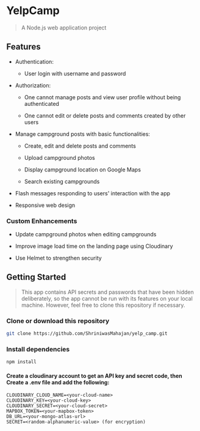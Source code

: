 # YelpCamp

> A Node.js web application project

## Features

* Authentication:
  
  * User login with username and password

* Authorization:

  * One cannot manage posts and view user profile without being authenticated

  * One cannot edit or delete posts and comments created by other users

* Manage campground posts with basic functionalities:

  * Create, edit and delete posts and comments

  * Upload campground photos

  * Display campground location on Google Maps
  
  * Search existing campgrounds

* Flash messages responding to users' interaction with the app

* Responsive web design

### Custom Enhancements

* Update campground photos when editing campgrounds

* Improve image load time on the landing page using Cloudinary

* Use Helmet to strengthen security
 
## Getting Started

> This app contains API secrets and passwords that have been hidden deliberately, so the app cannot be run with its features on your local machine. However, feel free to clone this repository if necessary.

### Clone or download this repository

```sh
git clone https://github.com/ShriniwasMahajan/yelp_camp.git
```

### Install dependencies

```sh
npm install
```

#### Create a cloudinary account to get an API key and secret code, then Create a .env file and add the following:

```
CLOUDINARY_CLOUD_NAME=<your-cloud-name>
CLOUDINARY_KEY=<your-cloud-key>
CLOUDINARY_SECRET=<your-cloud-secret>
MAPBOX_TOKEN=<your-mapbox-token>
DB_URL=<your-mongo-atlas-url>
SECRET=<random-alphanumeric-value> (for encryption)
```
